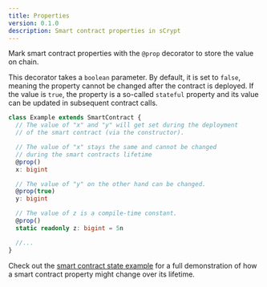 ```yaml
---
title: Properties
version: 0.1.0
description: Smart contract properties in sCrypt
---
```


Mark smart contract properties with the `@prop` decorator to store the value on chain.

This decorator takes a `boolean` parameter. By default, it is set to `false`, meaning the property cannot be changed after the contract is deployed. If the value is `true`, the property is a so-called `stateful` property and its value can be updated in subsequent contract calls.

```ts
class Example extends SmartContract {
  // The value of "x" and "y" will get set during the deployment
  // of the smart contract (via the constructor).

  // The value of "x" stays the same and cannot be changed
  // during the smart contracts lifetime
  @prop()
  x: bigint

  // The value of "y" on the other hand can be changed.
  @prop(true)
  y: bigint

  // The value of z is a compile-time constant.
  @prop()
  static readonly z: bigint = 5n

  //...
}
```

Check out the [smart contract state example](/state) for a full demonstration of how a smart contract property might change over its lifetime.
